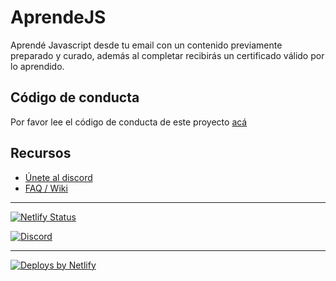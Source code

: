 # AprendeJS

Aprendé Javascript desde tu email con un contenido previamente preparado y curado, además al completar recibirás un certificado válido por lo aprendido.

## Código de conducta

Por favor lee el código de conducta de este proyecto [acá](/D3Portillo/aprendejs/wiki/Código-de-conducta)

## Recursos

- [Únete al discord](https://discord.com/invite/7PyRZ6n)
- [FAQ / Wiki](https://github.com/D3Portillo/aprendejs/wiki/FAQ)

---

[![Netlify Status](https://api.netlify.com/api/v1/badges/d502cb9f-26aa-442f-ac41-8e81b6bf9f8e/deploy-status)](https://app.netlify.com/sites/aprendejs/deploys)

[![Discord](https://img.shields.io/discord/716223433264070696?color=7289da&label=Discord&logo=discord&logoColor=7289da)](https://discord.com/invite/7PyRZ6n)

---

<a href="https://www.netlify.com">
<img src="https://www.netlify.com/img/global/badges/netlify-dark.svg" alt="Deploys by Netlify" />
</a>

